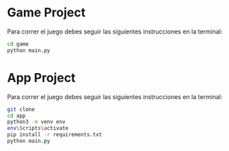 # Game Project

Para correr el juego debes seguir las siguientes instrucciones en la terminal:

```sh
cd game
python main.py
```

# App Project

Para correr el juego debes seguir las siguientes instrucciones en la terminal:

```sh
git clone
cd app
python3 -m venv env
env\Scripts\activate
pip install -r requirements.txt
python main.py
```